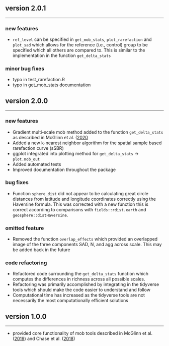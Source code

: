 ## version 2.0.1
---

### new features
- `ref_level` can be specified in `get_mob_stats`, `plot_rarefaction` and `plot_sad`
which allows for the reference (i.e., control) group to be specified which all
others are compared to. This is similar to the implementation in the function
`get_delta_stats`

### minor bug fixes
- typo in test_rarefaction.R
- typo in get_mob_stats documentation


## version 2.0.0

---

### new features
- Gradient multi-scale mob method added to the function `get_delta_stats` as
described in McGlinn et al. ([2020](https://doi.org/10.1101/851717)
- Added a new k-nearest neighbor algorithm for the spatial sample based rarefaction curve (sSBR)
- ggplot integrated into plotting method for `get_delta_stats` -> `plot.mob_out`
- Added automated tests
- Improved documentation throughout the package

### bug fixes
- Function `sphere_dist` did not appear to be calculating great circle distances
from latitude and longitude coordinates correctly using the Haversine formula.
This was corrected with a new function this is correct according to comparisons
with `fields::rdist.earth` and `geosphere::distHaversine`.

### omitted feature
- Removed the function `overlap_effects` which provided an overlapped image of the three components SAD, N, and agg across scale. This may be added back in the future

### code refactoring
- Refactored code surrounding the `get_delta_stats` function which computes the 
differences in richness across all possible scales. 
- Refactoring was primarily accomplished by integrating in the tidyverse tools
which should make the code easier to understand and follow
- Computational time has increased as the tidyverse tools are not necessarily 
the most computationally efficient solutions
 



## version 1.0.0

---

- provided core functionality of mob tools described in McGlinn et al. 
([2019](https://doi.org/10.1111/2041-210X.13102)) and Chase et al. 
([2018](https://doi.org/10.1111/ele.13151)) 
